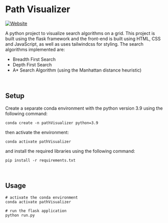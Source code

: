 # Path Visualizer

[![Website](https://badgen.net/badge/Website/vercel.app/green)](https://path-visualizer-crypticsy.vercel.app/)

A python project to visualize search algorithms on a grid. This project is built using the flask framework and the front-end is built using HTML, CSS and JavaScript, as well as uses tailwindcss for styling. The search algorithms implemented are:

- Breadth First Search
- Depth First Search
- A* Search Algorithm (using the Manhattan distance heuristic)
<br/>

## Setup

Create a separate conda environment with the python version 3.9 using the following command:

```shell
conda create -n pathVisualizer python=3.9
```

then activate the environment:

```shell
conda activate pathVisualizer
```
 
and install the required libraries using the following command:

```shell
pip install -r requirements.txt
```
<br/>

## Usage

```shell
# activate the conda environment
conda activate pathVisualizer

# run the flask application
python run.py
```